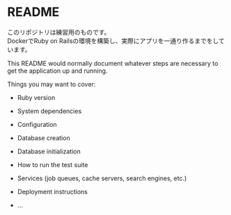 # README

このリポジトリは練習用のものです。<br>
DockerでRuby on Railsの環境を構築し、実際にアプリを一通り作るまでをしています。



This README would normally document whatever steps are necessary to get the
application up and running.

Things you may want to cover:

* Ruby version

* System dependencies

* Configuration

* Database creation

* Database initialization

* How to run the test suite

* Services (job queues, cache servers, search engines, etc.)

* Deployment instructions

* ...
